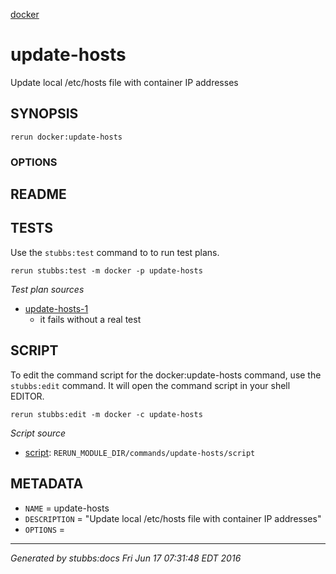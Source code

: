 [docker](../../index.html)
# update-hosts 

Update local /etc/hosts file with container IP addresses

## SYNOPSIS

    rerun docker:update-hosts 

### OPTIONS



## README



## TESTS

Use the `stubbs:test` command to to run test plans.

    rerun stubbs:test -m docker -p update-hosts

*Test plan sources*

* [update-hosts-1](../../tests/update-hosts-1.html)
  * it fails without a real test

## SCRIPT

To edit the command script for the docker:update-hosts command, 
use the `stubbs:edit`
command. It will open the command script in your shell EDITOR.

    rerun stubbs:edit -m docker -c update-hosts

*Script source*

* [script](script.html): `RERUN_MODULE_DIR/commands/update-hosts/script`

## METADATA

* `NAME` = update-hosts
* `DESCRIPTION` = "Update local /etc/hosts file with container IP addresses"
* `OPTIONS` = 

----

*Generated by stubbs:docs Fri Jun 17 07:31:48 EDT 2016*

